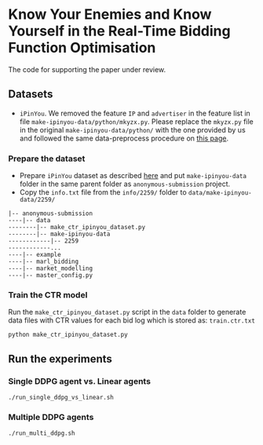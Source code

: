 # Know Your Enemies and Know Yourself in the Real-Time Bidding Function Optimisation

The code for supporting the paper under review.

## Datasets
* `iPinYou`. 
We removed the feature `IP` and `advertiser` in the feature list in file `make-ipinyou-data/python/mkyzx.py`.
Please replace the `mkyzx.py` file in the original `make-ipinyou-data/python/` with the one provided by us
and followed the same data-preprocess procedure on [this page](https://github.com/wnzhang/make-ipinyou-data).

### Prepare the dataset
* Prepare `iPinYou` dataset as described [here](https://github.com/wnzhang/make-ipinyou-data) and put `make-ipinyou-data` folder in the same parent folder as `anonymous-submission` project.
* Copy the `info.txt` file from the `info/2259/` folder to `data/make-ipinyou-data/2259/`

```
|-- anonymous-submission
----|-- data
--------|-- make_ctr_ipinyou_dataset.py
--------|-- make-ipinyou-data
------------|-- 2259
------------...
----|-- example
----|-- marl_bidding
----|-- market_modelling
----|-- master_config.py
```

### Train the CTR model
Run the `make_ctr_ipinyou_dataset.py` script in the `data` folder to generate data files with CTR values for each bid log which is stored as: `train.ctr.txt`
```
python make_ctr_ipinyou_dataset.py
```

## Run the experiments
### Single DDPG agent vs. Linear agents
```
./run_single_ddpg_vs_linear.sh
```

### Multiple DDPG agents 
```
./run_multi_ddpg.sh
```






